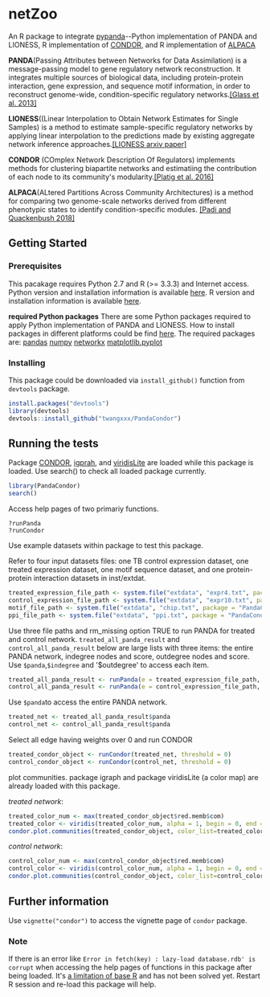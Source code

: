 # netZoo

An R package to integrate [pypanda](https://github.com/davidvi/pypanda)--Python implementation of PANDA and LIONESS, R implementation of [CONDOR](https://github.com/jplatig/condor), and R implementation of [ALPACA](https://github.com/meghapadi/ALPACA)

**PANDA**(Passing Attributes between Networks for Data Assimilation) is a message-passing model to gene regulatory network reconstruction. It integrates multiple sources of biological data, including protein-protein interaction, gene expression, and sequence motif information, in order to reconstruct genome-wide, condition-specific regulatory networks.[[Glass et al. 2013]](http://journals.plos.org/plosone/article?id=10.1371/journal.pone.0064832)

**LIONESS**((Linear Interpolation to Obtain Network Estimates for Single Samples) is a method to estimate sample-specific regulatory networks by applying linear interpolation to the predictions made by existing aggregate network inference 		approaches.[[LIONESS arxiv paper]](https://arxiv.org/abs/1505.06440)

**CONDOR** (COmplex Network Description Of Regulators) implements methods for clustering biapartite networks
and estimatiing the contribution of each node to its community's modularity.[[Platig et al. 2016]](http://journals.plos.org/ploscompbiol/article?id=10.1371/journal.pcbi.1005033)

**ALPACA**(ALtered Partitions Across Community Architectures) is a method for comparing two genome-scale networks derived from different phenotypic states to identify condition-specific modules. [[Padi and Quackenbush 2018]](https://www.nature.com/articles/s41540-018-0052-5)


## Getting Started

### Prerequisites
This pacakage requires Python 2.7 and R (>= 3.3.3) and Internet access.
Python version and installation information is available [here](https://www.python.org/downloads/).
R version and installation information is available [here](https://cran.r-project.org/).

**required Python packages**
There are some Python packages required to apply Python implementation of PANDA and LIONESS.
How to install packages in different platforms could be find [here](https://packaging.python.org/tutorials/installing-packages/). 
The required packages are:
[pandas](https://pandas.pydata.org/)
[numpy](http://www.numpy.org/)
[networkx](https://networkx.github.io/)
[matplotlib.pyplot](https://matplotlib.org/api/pyplot_api.html)

### Installing
This package could be downloaded via `install_github()` function from `devtools` package.

```R
install.packages("devtools")
library(devtools)
devtools::install_github("twangxxx/PandaCondor")

```

## Running the tests

Package [CONDOR](https://github.com/jplatig/condor), [igprah](http://igraph.org/r/), and [viridisLite](https://cran.r-project.org/web/packages/viridisLite/index.html) are loaded while this package is loaded.
Use search() to check all loaded package currently.
```R
library(PandaCondor)
search()
```
Access help pages of two primariy functions.
```
?runPanda
?runCondor
```
Use example datasets within package to test this package.

Refer to four input datasets files: one TB control expression dataset, one treated expression dataset, one motif sequence dataset, and one protein-protein interaction datasets in inst/extdat.
```R
treated_expression_file_path <- system.file("extdata", "expr4.txt", package = "PandaCondor", mustWork = TRUE)
control_expression_file_path <- system.file("extdata", "expr10.txt", package = "PandaCondor", mustWork = TRUE)
motif_file_path <- system.file("extdata", "chip.txt", package = "PandaCondor", mustWork = TRUE)
ppi_file_path <- system.file("extdata", "ppi.txt", package = "PandaCondor", mustWork = TRUE)
```
Use three file paths and rm_missing option TRUE to run PANDA for treated and control network.
`treated_all_panda_result` and `control_all_panda_result` below are large lists with three items: the entire PANDA network, indegree nodes and score, outdegree nodes and score. Use `$panda`,`$indegree` and '$outdegree' to access each item.

```R
treated_all_panda_result <- runPanda(e = treated_expression_file_path, m = motif_file_path, ppi = ppi_file_path, rm_missing = TRUE )
control_all_panda_result <- runPanda(e = control_expression_file_path, m = motif_file_path, ppi = ppi_file_path, rm_missing = TRUE )
```
Use `$panda`to access the entire PANDA network.
```R
treated_net <- treated_all_panda_result$panda
control_net <- control_all_panda_result$panda
```
Select all edge having weights over 0 and run CONDOR
```R
treated_condor_object <- runCondor(treated_net, threshold = 0)
control_condor_object <- runCondor(control_net, threshold = 0)
```

plot communities. package igraph and package viridisLite (a color map) are already loaded with this package.

*treated network*:
```R
treated_color_num <- max(treated_condor_object$red.memb$com)
treated_color <- viridis(treated_color_num, alpha = 1, begin = 0, end = 1, direction = 1, option = "D")
condor.plot.communities(treated_condor_object, color_list=treated_color, point.size=0.04, xlab="Target", ylab="Regulator")
```

*control network*:
```R
control_color_num <- max(control_condor_object$red.memb$com)
control_color <- viridis(control_color_num, alpha = 1, begin = 0, end = 1, direction = 1, option = "D")
condor.plot.communities(control_condor_object, color_list=control_color , point.size=0.04, xlab="Target", ylab="Regulator")
```
## Further information

Use `vignette("condor")` to access the vignette page of `condor` package.

### Note
If there is an error like `Error in fetch(key) : lazy-load database.rdb' is corrupt` when accessing the help pages of functions in this package after being loaded. It's [a limitation of base R](https://github.com/r-lib/devtools/issues/1660) and has not been solved yet. Restart R session and re-load this package will help.

